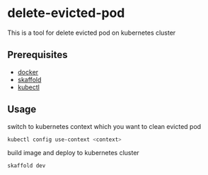 # delete-evicted-pod

This is a tool for delete evicted pod on kubernetes cluster

## Prerequisites

- [docker](https://www.docker.com/products/docker-desktop)
- [skaffold](https://skaffold.dev/docs/install/)
- [kubectl](https://kubernetes.io/docs/tasks/tools/install-kubectl/)

## Usage

switch to kubernetes context which you want to clean evicted pod

```bash
kubectl config use-context <context> 
```

build image and deploy to kubernetes cluster

```bash
skaffold dev
```
